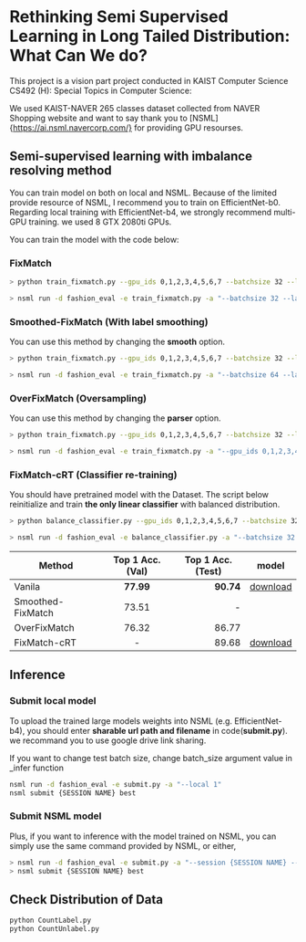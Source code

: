 # Rethinking Semi Supervised Learning in Long Tailed Distribution: What Can We do?
This project is a vision part project conducted in KAIST Computer Science CS492 (H): Special Topics in Computer Science: <Deep Learning for Real-World Problems> 

We used KAIST-NAVER 265 classes dataset collected from NAVER Shopping website and want to say thank you to \[NSML]{https://ai.nsml.navercorp.com/} for providing GPU resourses.

## Semi-supervised learning with imbalance resolving method
You can train model on both on local and NSML.
Because of the limited provide resource of NSML, I recommend you to train on EfficientNet-b0.
Regarding local training with EfficientNet-b4, we strongly recommend multi-GPU training. we used 8 GTX 2080ti GPUs.

You can train the model with the code below:

### FixMatch
```bash
> python train_fixmatch.py --gpu_ids 0,1,2,3,4,5,6,7 --batchsize 32 --lambda-u 3 --mu 3 --threshold 0.85 --lr 0.03  --name fixmatch

> nsml run -d fashion_eval -e train_fixmatch.py -a "--batchsize 32 --lambda-u 3 --mu 3 --threshold 0.85 --lr 0.03  --name fixmatch"
```

### Smoothed-FixMatch (With label smoothing)
You can use this method by changing the **smooth** option.
```bash
> python train_fixmatch.py --gpu_ids 0,1,2,3,4,5,6,7 --batchsize 32 --lambda-u 3 --mu 3 --threshold 0.85 --lr 0.03  --smooth 1 --name smoothed_fixmatch

> nsml run -d fashion_eval -e train_fixmatch.py -a "--batchsize 64 --lambda-u 3 --mu 3 --threshold 0.85 --lr 0.03  --smooth 1 --name smoothed_fixmatch"
```

### OverFixMatch (Oversampling)
You can use this method by changing the **parser** option.
```bash
> python train_fixmatch.py --gpu_ids 0,1,2,3,4,5,6,7 --batchsize 32 --lambda-u 3 --mu 3 --threshold 0.85 --lr 0.03 --parser 3 --name overfixmatch

> nsml run -d fashion_eval -e train_fixmatch.py -a "--gpu_ids 0,1,2,3,4,5,6,7 --batchsize 32 --lambda-u 3 --mu 3 --threshold 0.85 --lr 0.03 --parser 3 --name overfixmatch"
```

### FixMatch-cRT (Classifier re-training)
You should have pretrained model with the Dataset.
The script below reinitialize and train **the only linear classifier** with balanced distribution.
```bash
> python balance_classifier.py --gpu_ids 0,1,2,3,4,5,6,7 --batchsize 32 --lambda-u 3 --mu 3 --threshold 0.85 --lr 0.03 --pretrained ./runs/{FILENAME} --name fixmatch_crt

> nsml run -d fashion_eval -e balance_classifier.py -a "--batchsize 32 --lambda-u 3 --mu 3 --threshold 0.85 --lr 0.03 --pretrained ./runs/{FILENAME} --name fixmatch_crt"
```

|  <center>Method</center> |  <center>Top 1 Acc.(Val)</center> |  <center>Top 1 Acc.(Test)</center> | <center>model</center> |
|:--------|:--------:|--------:|:--------:|
|Vanila | <center> **77.99** </center> |**90.74** |<a href="https://drive.google.com/open?id=1W69Xb077zoGirovWc8ls750hRpP6krg-">download</a></td>|
|Smoothed-FixMatch | <center>73.51 </center> |- ||
|OverFixMatch | <center>76.32 </center> |86.77 ||
|FixMatch-cRT | <center>- </center> |89.68|<a href="https://drive.google.com/open?id=1kwuw_PlhDEcr3YQAPf4NDattHIW9VyMG">download</a></td>|

## Inference
### Submit local model
To upload the trained large models weights into NSML (e.g. EfficientNet-b4), you should enter **sharable url path and filename** in code(**submit.py**). we recommand you to use google drive link sharing.

If you want to change test batch size, change batch_size argument value in _infer function 
```bash
nsml run -d fashion_eval -e submit.py -a "--local 1"
nsml submit {SESSION NAME} best
```

### Submit NSML model
Plus, if you want to inference with the model trained on NSML, you can simply use the same command provided by NSML, or either, 

```bash
> nsml run -d fashion_eval -e submit.py -a "--session {SESSION NAME} --checkpoint {CHECKPOINT NAME}"
> nsml submit {SESSION NAME} best
```

## Check Distribution of Data
```bash
python CountLabel.py
python CountUnlabel.py
```

